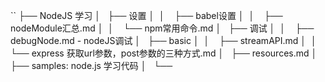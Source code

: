``
├── NodeJS 学习
│   ├──  设置
│   │    ├──  babel设置
│   │    ├──  nodeModule汇总.md
│   │    └──  npm常用命令.md
│   ├──  调试
│   │    ├──  debugNode.md - nodeJS调试
│   ├──  basic
│   │    ├──  streamAPI.md
│   │    └──  express 获取url参数，post参数的三种方式.md
│   ├──  resources.md
│   ├──  samples: node.js 学习代码
│   └──  
```
